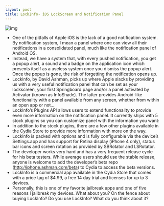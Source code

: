```yaml
---
layout: post
title: LockInfo- iOS LockScreen and Notification Panel
---
```

![img](http://media.idownloadblog.com/wp-content/uploads/2010/10/LockInfo.png)
* One of the pitfalls of Apple iOS is the lack of a good notification system. By notification system, I mean a panel where one can view all their notifications in a consolidated panel, much like the notification panel of Android OS.
* Instead, we have a system that, with every pushed notification, you get a popup alert, a sound and a badge on the application icon which presents itself as a useless system once you dismiss the popup alert. Once the popup is gone, the risk of forgetting the notification opens up.
* LockInfo, by David Ashman, picks up where Apple slacks by providing us with a very useful notification panel that can be set as your lockscreen, your first Springboard page and/or a panel activated by Activator (known as InfoShade). The latter provides Android-like functionality with a panel available from any screen, whether from within an open app or not…
* LockInfo’s Plugins API allows users to extend functionality to provide even more information on the notification panel. It currently ships with 5 stock plugins so you can customize panel with the information you want:
* In addition to the stock plugins, there are a few other plugins available in the Cydia Store to provide more information with more on the way.
* LockInfo is packed with options and is fully configurable via the device’s Settings.app and has support for Retina display (iPhone 4 only), status bar icons and screen rotation as provided by SBRotator and LSRotator.
* The developer works very hard and has a very frequent release cycle for his beta testers. While average users should use the stable release, anyone is welcome to add the developer’s beta repo (http://iphone.ashman.com/beta) to Cydia to access the beta versions.
* LockInfo is a commercial app available in the Cydia Store that comes with a price tag of $4.99, a free 14 day trial and licenses for up to 3 devices.
* Personally, this is one of my favorite jailbreak apps and one of five reasons I jailbreak my devices. What about you? On the fence about buying LockInfo? Do you use LockInfo? What do you think about it?

